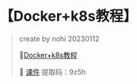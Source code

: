 # 【Docker+k8s教程】

> create by nohi 20230112 
>
> :link:[Docker+k8s教程](https://www.bilibili.com/video/BV1Fv4y1v7CE/?t=639.8&vd_source=9004ce053a52d5930f71e230579961e7)
>
> :minidisc:  [课件](https://pan.baidu.com/s/1-bGAHDmt9F8gO5cngaNn7w )  提取码：9z5h 





